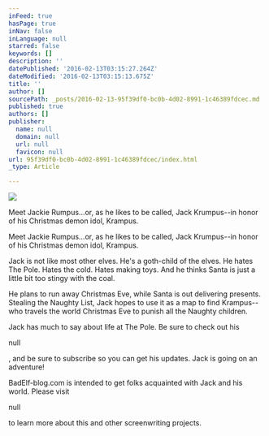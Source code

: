 ```yaml
---
inFeed: true
hasPage: true
inNav: false
inLanguage: null
starred: false
keywords: []
description: ''
datePublished: '2016-02-13T03:15:27.264Z'
dateModified: '2016-02-13T03:15:13.675Z'
title: ''
author: []
sourcePath: _posts/2016-02-13-95f39df0-bc0b-4d02-8991-1c46389fdcec.md
published: true
authors: []
publisher:
  name: null
  domain: null
  url: null
  favicon: null
url: 95f39df0-bc0b-4d02-8991-1c46389fdcec/index.html
_type: Article

---
```

![](https://the-grid-user-content.s3-us-west-2.amazonaws.com/ef1bd303-c558-4cbc-95fa-91e00362f39f.gif)

Meet Jackie Rumpus...or, as he likes to be called, Jack Krumpus--in honor of his Christmas demon idol, Krampus.

Meet Jackie Rumpus...or, as he likes to be called, Jack Krumpus--in honor of his Christmas demon idol, Krampus.

Jack is not like most other elves. He's a goth-child of the elves. He hates The Pole. Hates the cold. Hates making toys. And he thinks Santa is just a little bit too stingy with the coal.

He plans to run away Christmas Eve, while Santa is out delivering presents. Stealing the Naughty List, Jack hopes to use it as a map to find Krampus--who travels the world Christmas Eve to punish all the Naughty children.

Jack has much to say about life at The Pole. Be sure to check out his

null

, and be sure to subscribe so you can get his updates. Jack is going on an adventure!

BadElf-blog.com is intended to get folks acquainted with Jack and his world. Please visit

null

to learn more about this and other screenwriting projects.